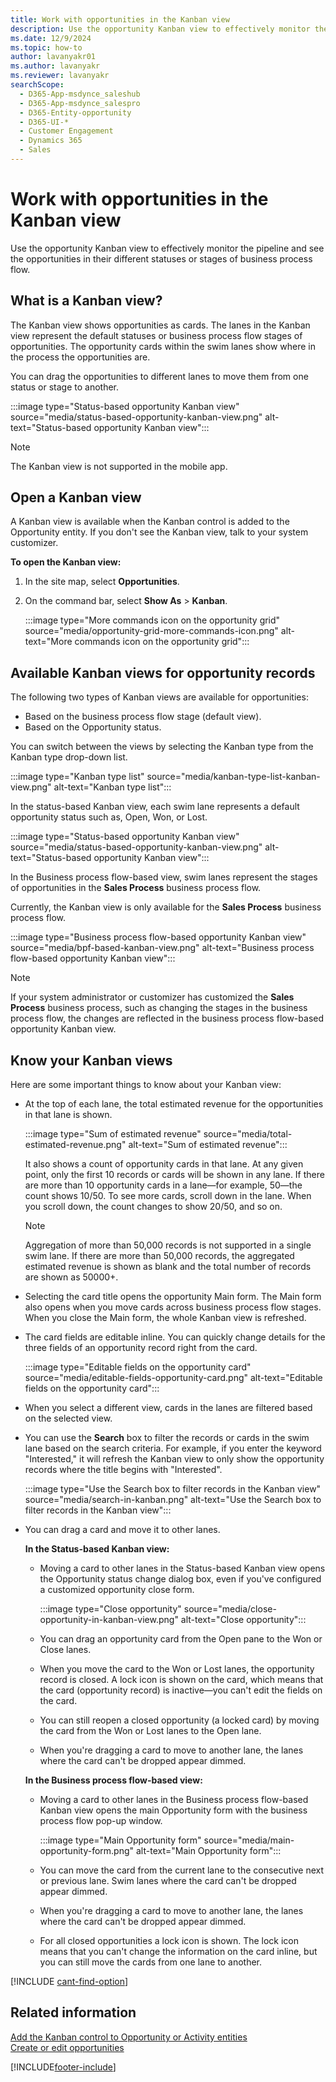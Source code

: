```yaml
---
title: Work with opportunities in the Kanban view
description: Use the opportunity Kanban view to effectively monitor the pipeline and see the opportunities in their different statuses or stages of business process flow.
ms.date: 12/9/2024
ms.topic: how-to
author: lavanyakr01
ms.author: lavanyakr
ms.reviewer: lavanyakr
searchScope: 
  - D365-App-msdynce_saleshub
  - D365-App-msdynce_salespro
  - D365-Entity-opportunity
  - D365-UI-*
  - Customer Engagement
  - Dynamics 365
  - Sales
---
```

# Work with opportunities in the Kanban view 

Use the opportunity Kanban view to effectively monitor the pipeline and see the opportunities in their different statuses or stages of business process flow.

## What is a Kanban view? 

The Kanban view shows opportunities as cards. The lanes in the Kanban view represent the default statuses or business process flow stages of opportunities. The opportunity cards within the swim lanes show where in the process the opportunities are.  

You can drag the opportunities to different lanes to move them from one status or stage to another.

:::image type="Status-based opportunity Kanban view" source="media/status-based-opportunity-kanban-view.png" alt-text="Status-based opportunity Kanban view":::

> [!NOTE]
> The Kanban view is not supported in the mobile app.

## Open a Kanban view

A Kanban view is available when the Kanban control is added to the Opportunity entity. If you don't see the Kanban view, talk to your system customizer.

**To open the Kanban view:**

1. In the site map, select **Opportunities**.
2. On the command bar, select **Show As** > **Kanban**.

    :::image type="More commands icon on the opportunity grid" source="media/opportunity-grid-more-commands-icon.png" alt-text="More commands icon on the opportunity grid":::

## Available Kanban views for opportunity records

The following two types of Kanban views are available for opportunities:

- Based on the business process flow stage (default view).
- Based on the Opportunity status.

You can switch between the views by selecting the Kanban type from the Kanban type drop-down list.

:::image type="Kanban type list" source="media/kanban-type-list-kanban-view.png" alt-text="Kanban type list":::

In the status-based Kanban view, each swim lane represents a default opportunity status such as, Open, Won, or Lost.

:::image type="Status-based opportunity Kanban view" source="media/status-based-opportunity-kanban-view.png" alt-text="Status-based opportunity Kanban view":::
 
In the Business process flow-based view, swim lanes represent the stages of opportunities in the **Sales Process** business process flow. 

Currently, the Kanban view is only available for the **Sales Process** business process flow.

:::image type="Business process flow-based opportunity Kanban view" source="media/bpf-based-kanban-view.png" alt-text="Business process flow-based opportunity Kanban view":::


> [!NOTE]
> If your system administrator or customizer has customized the **Sales Process** business process, such as changing the stages in the business process flow, the changes are reflected in the business process flow-based opportunity Kanban view. 
 
## Know your Kanban views

Here are some important things to know about your Kanban view:
-  At the top of each lane, the total estimated revenue for the opportunities in that lane is shown. 

    :::image type="Sum of estimated revenue" source="media/total-estimated-revenue.png" alt-text="Sum of estimated revenue":::

    It also shows a count of opportunity cards in that lane. At any given point, only the first 10 records or cards will be shown in any lane. If there are more than 10 opportunity cards in a lane—for example, 50—the count shows 10/50. To see more cards, scroll down in the lane. When you scroll down, the count changes to show 20/50, and so on.
    
    > [!NOTE]
    > Aggregation of more than 50,000 records is not supported in a single swim lane. If there are more than 50,000 records, the aggregated estimated revenue is shown as blank and the total number of records are shown as 50000+. 


-  Selecting the card title opens the opportunity Main form. The Main form also opens when you move cards across business process flow stages. When you close the Main form, the whole Kanban view is refreshed.

-  The card fields are editable inline. You can quickly change details for the three fields of an opportunity record right from the card.

    :::image type="Editable fields on the opportunity card" source="media/editable-fields-opportunity-card.png" alt-text="Editable fields on the opportunity card":::

-  When you select a different view, cards in the lanes are filtered based on the selected view. 

-  You can use the **Search** box to filter the records or cards in the swim lane based on the search criteria. For example, if you enter the keyword "Interested," it will refresh the Kanban view to only show the opportunity records where the title begins with "Interested".

    :::image type="Use the Search box to filter records in the Kanban view" source="media/search-in-kanban.png" alt-text="Use the Search box to filter records in the Kanban view":::

-  You can drag a card and move it to other lanes. 

    **In the Status-based Kanban view:**

    - Moving a card to other lanes in the Status-based Kanban view opens the Opportunity status change dialog box, even if you've configured a customized opportunity close form.
    
      :::image type="Close opportunity" source="media/close-opportunity-in-kanban-view.png" alt-text="Close opportunity":::
        
    - You can drag an opportunity card from the Open pane to the Won or Close lanes. 
    
    - When you move the card to the Won or Lost lanes, the opportunity record is closed. A lock icon is shown on the card, which means that the card (opportunity record) is inactive—you can't edit the fields on the card.
    
    - You can still reopen a closed opportunity (a locked card) by moving the card from the Won or Lost lanes to the Open lane. 
    
    - When you're dragging a card to move to another lane, the lanes where the card can't be dropped appear dimmed.

    **In the Business process flow-based view:**
    
    - Moving a card to other lanes in the Business process flow-based Kanban view opens the main Opportunity form with the business process flow pop-up window.

      :::image type="Main Opportunity form" source="media/main-opportunity-form.png" alt-text="Main Opportunity form":::

    - You can move the card from the current lane to the consecutive next or previous lane. Swim lanes where the card can't be dropped appear dimmed.

    - When you're dragging a card to move to another lane, the lanes where the card can't be dropped appear dimmed.
    
    - For all closed opportunities a lock icon is shown. The lock icon means that you can't change the information on the card inline, but you can still move the cards from one lane to another.

[!INCLUDE [cant-find-option](../includes/cant-find-option.md)]

## Related information

[Add the Kanban control to Opportunity or Activity entities](add-kanban-control.md)  
[Create or edit opportunities](create-edit-opportunity-sales.md)  


[!INCLUDE[footer-include](../includes/footer-banner.md)]
